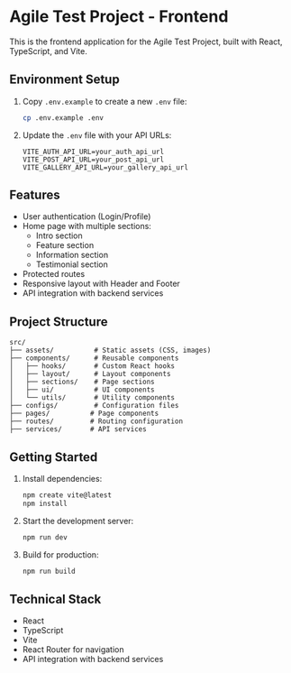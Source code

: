 # Agile Test Project - Frontend

This is the frontend application for the Agile Test Project, built with React, TypeScript, and Vite.

## Environment Setup

1. Copy `.env.example` to create a new `.env` file:
   ```bash
   cp .env.example .env
   ```

2. Update the `.env` file with your API URLs:
   ```
   VITE_AUTH_API_URL=your_auth_api_url
   VITE_POST_API_URL=your_post_api_url
   VITE_GALLERY_API_URL=your_gallery_api_url
   ```

## Features

- User authentication (Login/Profile)
- Home page with multiple sections:
  - Intro section
  - Feature section
  - Information section
  - Testimonial section
- Protected routes
- Responsive layout with Header and Footer
- API integration with backend services

## Project Structure

```
src/
├── assets/          # Static assets (CSS, images)
├── components/      # Reusable components
│   ├── hooks/       # Custom React hooks
│   ├── layout/      # Layout components
│   ├── sections/    # Page sections
│   ├── ui/          # UI components
│   └── utils/       # Utility components
├── configs/         # Configuration files
├── pages/          # Page components
├── routes/         # Routing configuration
├── services/       # API services

```

## Getting Started

1. Install dependencies:
   ```bash
   npm create vite@latest
   npm install
   ```

2. Start the development server:
   ```bash
   npm run dev
   ```

3. Build for production:
   ```bash
   npm run build
   ```

## Technical Stack

- React
- TypeScript
- Vite
- React Router for navigation
- API integration with backend services

